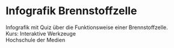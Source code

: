 # Infografik Brennstoffzelle
Infografik mit Quiz über die Funktionsweise einer Brennstoffzelle.\
Kurs: Interaktive Werkzeuge\
Hochschule der Medien
